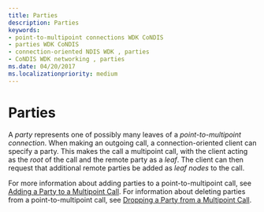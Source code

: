 ```yaml
---
title: Parties
description: Parties
keywords:
- point-to-multipoint connections WDK CoNDIS
- parties WDK CoNDIS
- connection-oriented NDIS WDK , parties
- CoNDIS WDK networking , parties
ms.date: 04/20/2017
ms.localizationpriority: medium
---
```


# Parties





A *party* represents one of possibly many leaves of a *point-to-multipoint connection*. When making an outgoing call, a connection-oriented client can specify a party. This makes the call a multipoint call, with the client acting as the *root* of the call and the remote party as a *leaf*. The client can then request that additional remote parties be added as *leaf nodes* to the call.

For more information about adding parties to a point-to-multipoint call, see [Adding a Party to a Multipoint Call](adding-a-party-to-a-multipoint-call.md). For information about deleting parties from a point-to-multipoint call, see [Dropping a Party from a Multipoint Call](dropping-a-party-from-a-multipoint-call.md).

 

 





